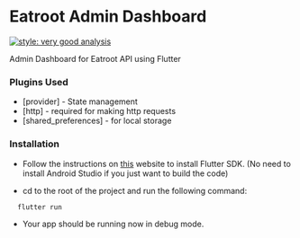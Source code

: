 # Eatroot Admin Dashboard

[![style: very good analysis](https://img.shields.io/badge/style-very_good_analysis-B22C89.svg)](https://pub.dev/packages/very_good_analysis)

Admin Dashboard for Eatroot API using Flutter

### Plugins Used
- [provider] - State management
- [http] - required for making http requests
- [shared_preferences] - for local storage

### Installation

- Follow the instructions on [this](https://docs.flutter.dev/get-started/install) website to install Flutter SDK. (No need to install Android Studio if you just want to build the code)

- cd to the root of the project and run the following command:

```sh
  flutter run
```

- Your app should be running now in debug mode.


